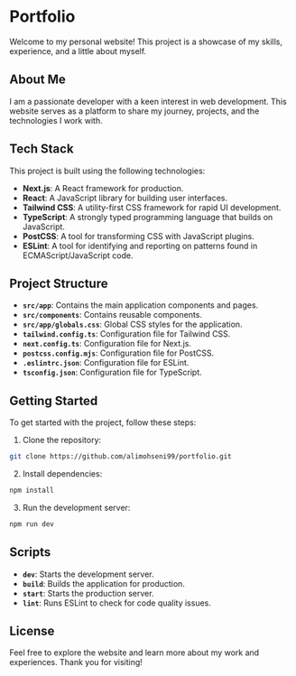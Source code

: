 # Portfolio

Welcome to my personal website! This project is a showcase of my skills, experience, and a little about myself.

## About Me

I am a passionate developer with a keen interest in web development. This website serves as a platform to share my journey, projects, and the technologies I work with.

## Tech Stack

This project is built using the following technologies:

- **Next.js**: A React framework for production.
- **React**: A JavaScript library for building user interfaces.
- **Tailwind CSS**: A utility-first CSS framework for rapid UI development.
- **TypeScript**: A strongly typed programming language that builds on JavaScript.
- **PostCSS**: A tool for transforming CSS with JavaScript plugins.
- **ESLint**: A tool for identifying and reporting on patterns found in ECMAScript/JavaScript code.

## Project Structure

- **`src/app`**: Contains the main application components and pages.
- **`src/components`**: Contains reusable components.
- **`src/app/globals.css`**: Global CSS styles for the application.
- **`tailwind.config.ts`**: Configuration file for Tailwind CSS.
- **`next.config.ts`**: Configuration file for Next.js.
- **`postcss.config.mjs`**: Configuration file for PostCSS.
- **`.eslintrc.json`**: Configuration file for ESLint.
- **`tsconfig.json`**: Configuration file for TypeScript.

## Getting Started

To get started with the project, follow these steps:

1. Clone the repository:

```sh
git clone https://github.com/alimohseni99/portfolio.git
```

2. Install dependencies:

```sh
npm install
```

3. Run the development server:

```sh
npm run dev
```

## Scripts

- **`dev`**: Starts the development server.
- **`build`**: Builds the application for production.
- **`start`**: Starts the production server.
- **`lint`**: Runs ESLint to check for code quality issues.

## License

Feel free to explore the website and learn more about my work and experiences. Thank you for visiting!
